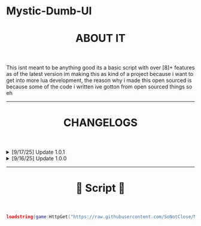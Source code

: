 # Mystic-Dumb-UI
<h1 align="center">ABOUT IT<br><br></h1>
This isnt meant to be anything good its a basic script with over [8]+ features as of the latest version
im making this as kind of a project because i want to get into more lua development, the reason why i made this open sourced is because some of the code i written ive gotton from open sourced things
so eh

***

<h1 align="center">CHANGELOGS<br><br></h1>

<details>
  <summary>[9/17/25] Update 1.0.1</summary>
  <ul>
    <li>FIXED THE UI AND EVERYTHING!!!!</li>
  </ul>
</details>

<details>
  <summary>[9/16/25] Update 1.0.0</summary>
  <ul>
    <li>Added Main Tab</li>
    <li>Added Player Tab</li>
    <li>Added Fun Tab</li>
    <li>Added Visuals Tab</li>
    <li>Added Experimental Tab</li>
    <li>Added Misc Tab</li>
    <li>Added WalkSpeed (slider)</li>
    <li>Added JumpPower (slider)</li>
    <li>Added SpinBot </li>
    <li>Added SpinBot Speed (slider)</li>
    <li>Added Teleport To Player (dropdown)</li>
    <li>Added Teleport Type (dropdown)</li>
    <li>Added Teleport To Player</li>
    <li>Added Print Cords</li>
    <li>Added Spam Chat (input)</li>
    <li>Added Chat Mode (dropdown)</li>
    <li>Added Spam Speed (slider)</li>
    <li>Added Anti Delay (sorta works)</li>
    <li>and expect alot more soon!!!!</li>
  </ul>
</details>

***

<h1 align="center"> 📑 Script 📑<br>
<br></h1>

```lua
loadstring(game:HttpGet("https://raw.githubusercontent.com/SoNotClose/Mystic-Dumb-UI/main/MysticRobloxUi/Mystic.lua"))()
```

#

